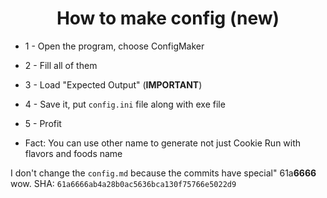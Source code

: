 <h1 align="center">
How to make config (new)
</h1>

* 1 - Open the program, choose ConfigMaker
* 2 - Fill all of them
* 3 - Load "Expected Output" (**IMPORTANT**)
* 4 - Save it, put ```config.ini``` file along with exe file
* 5 - Profit


* Fact: You can use other name to generate not just Cookie Run with flavors and foods name

I don't change the ```config.md``` because the commits have special" 61a**6666**
wow.
SHA: ```61a6666ab4a28b0ac5636bca130f75766e5022d9```
